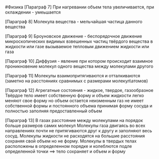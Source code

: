 #Физика 
[Параграф 7]
При нагревании объем тела увеличивается, при охлаждении - умеьшается

[Параграф 8]
Молекула вещества - мельчайшая частица данного вещества

[Параграф 9]
Броуновское движение - беспорядочное движение микроскопических видимых взвешенных частиц твёрдого вещества в жидкости или газе вызываемое тепловым движением жидкости или газа

[Параграф 10]
Диффузия - явление при котором происходит взаимное проникновение молекул одного вещества между молекулами другого

[Параграф 11]
Молекулы взаимопритягиваются и отталкиваются (заметно на расстояниях сравнимых с размерами молекул\атомов)

[Параграф 12]
Агрегатные состояния - жидкое, твердое, газообразное
Твёрдое тело имеет собственную форму и объем
жидкости легко меняют свое форму но объем остается неизменным
газ не имеет собственной формы и постоянного объема принимая форму сосуда и полностью заполняя предоставленный объем

[Параграф 13]
В газах расстояние между молекулами на порядок больше размеров самих молекул
Молекулы газа двигаясь во всех направлениях почти не притягиваются друг к другу и заполняют весь сосуд.
Молекулы жидкости не расходятся на большие расстояния сохраняя свой объем но не форму.
Молекулы в твердых телах расположены в определенном порядке и колеблются подле определенной точки ==> тело сохраняет и объем и форму